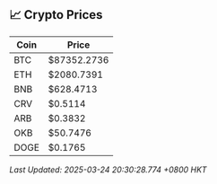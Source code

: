 ## 📈 Crypto Prices

| Coin | Price |
| ---- | ----- |
| BTC | $87352.2736 |
| ETH | $2080.7391 |
| BNB | $628.4713 |
| CRV | $0.5114 |
| ARB | $0.3832 |
| OKB | $50.7476 |
| DOGE | $0.1765 |

_Last Updated: 2025-03-24 20:30:28.774 +0800 HKT_